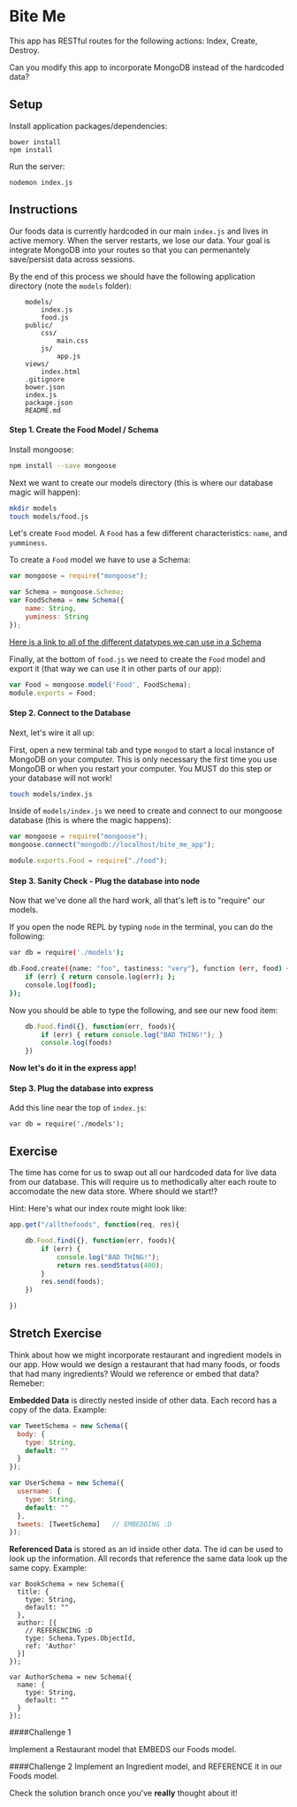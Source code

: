 # Bite Me
This app has RESTful routes for the following actions: Index, Create, Destroy.

Can you modify this app to incorporate MongoDB instead of the hardcoded data?

## Setup

Install application packages/dependencies:
```
bower install
npm install
```

Run the server:
```
nodemon index.js
```


## Instructions

Our foods data is currently hardcoded in our main `index.js` and lives in active memory. When the server restarts, we lose our data. Your goal is integrate MongoDB into your routes so that you can permenantely save/persist data across sessions.

By the end of this process we should have the following application directory (note the `models` folder):
```
    models/
        index.js
        food.js
    public/
        css/
            main.css
        js/
            app.js
    views/
        index.html
    .gitignore
    bower.json
    index.js
    package.json
    README.md    
```

#### Step 1. Create the Food Model / Schema

Install mongoose:

``` bash
npm install --save mongoose
```

Next we want to create our models directory (this is where our database magic will happen):
``` bash
mkdir models
touch models/food.js
```


Let's create `Food` model. A `Food` has a few different characteristics: `name`, and `yumminess`.

To create a `Food` model we have to use a Schema:

```javascript
var mongoose = require("mongoose");

var Schema = mongoose.Schema;
var FoodSchema = new Schema({
    name: String,
    yuminess: String
});
```

[Here is a link to all of the different datatypes we can use in a Schema](http://mongoosejs.com/docs/schematypes.html)

Finally, at the bottom of `food.js` we need to create the `Food` model and export it (that way we can use it in other parts of our app):

```javascript
var Food = mongoose.model('Food', FoodSchema);
module.exports = Food;
```

#### Step 2. Connect to the Database
Next, let's wire it all up:

First, open a new terminal tab and type `mongod` to start a local instance of MongoDB on your computer. This is only necessary the first time you use MongoDB or when you restart your computer. You MUST do this step or your database will not work!

``` bash
touch models/index.js
```

Inside of `models/index.js` we need to create and connect to our mongoose database (this is where the magic happens):

``` javascript
var mongoose = require("mongoose");
mongoose.connect("mongodb://localhost/bite_me_app");

module.exports.Food = require("./food");
```

#### Step 3. Sanity Check - Plug the database into node

Now that we've done all the hard work, all that's left is to "require" our models.

If you open the node REPL by typing `node` in the terminal, you can do the following:

``` bash
var db = require('./models');

db.Food.create({name: "foo", tastiness: "very"}, function (err, food) {
    if (err) { return console.log(err); };
    console.log(food);
});
```

Now you should be able to type the following, and see our new food item:

``` javascript
    db.Food.find({}, function(err, foods){
        if (err) { return console.log("BAD THING!"); }
        console.log(foods)
    })
```

**Now let's do it in the express app!**

#### Step 3. Plug the database into express


Add this line near the top of `index.js`:

```
var db = require('./models');
```

## Exercise

The time has come for us to swap out all our hardcoded data for live data from our database. This will require us to methodically alter each route to accomodate the new data store. Where should we start!?

Hint: Here's what our index route might look like:

``` javascript
app.get("/allthefoods", function(req, res){

    db.Food.find({}, function(err, foods){
        if (err) {
            console.log("BAD THING!");
            return res.sendStatus(400);
        }
        res.send(foods);
    })

})
```

## Stretch Exercise

Think about how we might incorporate restaurant and ingredient models in our app. How would we design a restaurant that had many foods, or foods that had many ingredients? Would we reference or embed that data? Remeber:
 
**Embedded Data** is directly nested inside of other data. Each record has a copy of the data. Example:

``` javascript
var TweetSchema = new Schema({
  body: {
    type: String,
    default: ""
  }
});

var UserSchema = new Schema({
  username: {
    type: String,
    default: ""
  },
  tweets: [TweetSchema]   // EMBEDDING :D
});
```

**Referenced Data** is stored as an id inside other data. The id can be used to look up the information. All records that reference the same data look up the same copy. Example:

``` javasript
var BookSchema = new Schema({
  title: {
    type: String,
    default: ""
  },
  author: [{
    // REFERENCING :D
    type: Schema.Types.ObjectId,
    ref: 'Author'
  }]
});

var AuthorSchema = new Schema({
  name: {
    type: String,
    default: ""
  }
});

```

####Challenge 1

Implement a Restaurant model that EMBEDS our Foods model.

####Challenge 2
Implement an Ingredient model, and REFERENCE it in our Foods model.

Check the solution branch once you've **really** thought about it!


